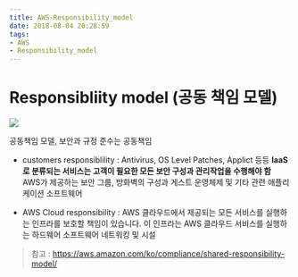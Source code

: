 ```yaml
---
title: AWS-Responsibility_model
date: 2018-08-04 20:28:59
tags:
- AWS
- Responsibility_model
---
```


# Responsibliity model (공동 책임 모델)

<img src = 'https://q00.github.io/img/aws.png'>

공동책임 모델, 보안과 규정 준수는 공동책임

- customers responsiblility : Antivirus, OS Level Patches, Applict 등등
<b>IaaS로 분류되는 서비스는 고객이 필요한 모든 보안 구성과 관리작업을 수행해야 함</b>
AWS가 제공하는 보안 그룹, 방화벽의 구성과 게스트 운영체제 및 기타 관련 애플리케이션 소프트웨어 

- AWS Cloud responsibility : AWS 클라우드에서 제공되는 모든 서비스를 실행하는 인프라를 보호할 책임이 있습니다. 이 인프라는 AWS 클라우드 서비스를 실행하는 하드웨어 소프트웨어 네트워킹 및 시설

>  참고 : https://aws.amazon.com/ko/compliance/shared-responsibility-model/